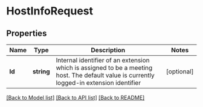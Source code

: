# HostInfoRequest

## Properties
Name | Type | Description | Notes
------------ | ------------- | ------------- | -------------
**Id** | **string** | Internal identifier of an extension which is assigned to be a meeting host. The default value is currently logged-in extension identifier | [optional] 

[[Back to Model list]](../README.md#documentation-for-models) [[Back to API list]](../README.md#documentation-for-api-endpoints) [[Back to README]](../README.md)


